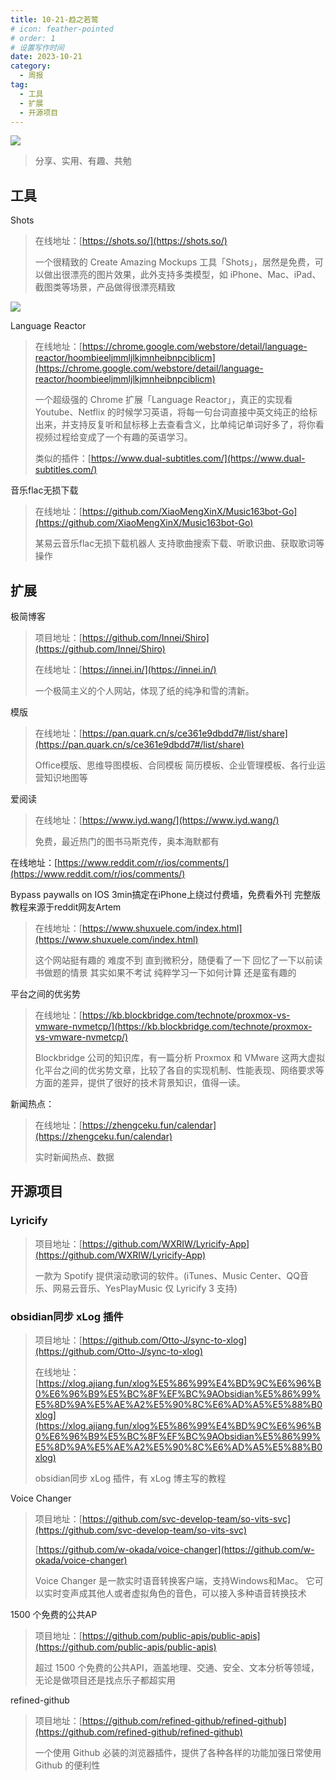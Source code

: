 ```yaml
---
title: 10-21-趋之若鹜
# icon: feather-pointed
# order: 1
# 设置写作时间
date: 2023-10-21
category:
  - 周报
tag:
  - 工具
  - 扩展
  - 开源项目
---
```


![](https://img.nnxx.me/file/c990791047530ea7f114b.jpg)

> 分享、实用、有趣、共勉



## 工具

Shots

> 在线地址：[https://shots.so/](https://shots.so/)
> 
> 一个很精致的 Create Amazing Mockups 工具「Shots」，居然是免费，可以做出很漂亮的图片效果，此外支持多类模型，如 iPhone、Mac、iPad、截图类等场景，产品做得很漂亮精致

![](https://img.nnxx.me/file/9aee78e76fd21ee406e2c.jpg)

Language Reactor

> 在线地址：[https://chrome.google.com/webstore/detail/language-reactor/hoombieeljmmljlkjmnheibnpciblicm](https://chrome.google.com/webstore/detail/language-reactor/hoombieeljmmljlkjmnheibnpciblicm)
> 
> 一个超级强的 Chrome 扩展「Language Reactor」，真正的实现看 Youtube、Netflix 的时候学习英语，将每一句台词直接中英文纯正的给标出来，并支持反复听和鼠标移上去查看含义，比单纯记单词好多了，将你看视频过程给变成了一个有趣的英语学习。
> 
> 类似的插件：[https://www.dual-subtitles.com/](https://www.dual-subtitles.com/)

音乐flac无损下载

> 在线地址：[https://github.com/XiaoMengXinX/Music163bot-Go](https://github.com/XiaoMengXinX/Music163bot-Go)
> 
> 某易云音乐flac无损下载机器人 支持歌曲搜索下载、听歌识曲、获取歌词等操作




## 扩展

极简博客

> 项目地址：[https://github.com/Innei/Shiro](https://github.com/Innei/Shiro)
> 
> 在线地址：[https://innei.in/](https://innei.in/)
> 
> 一个极简主义的个人网站，体现了纸的纯净和雪的清新。

模版

> 在线地址：[https://pan.quark.cn/s/ce361e9dbdd7#/list/share](https://pan.quark.cn/s/ce361e9dbdd7#/list/share)
> 
> Office模版、思维导图模板、合同模板 简历模板、企业管理模板、各行业运营知识地图等

爱阅读

> 在线地址：[https://www.iyd.wang/](https://www.iyd.wang/)
> 
> 免费，最近热门的图书马斯克传，奥本海默都有

在线地址：[https://www.reddit.com/r/ios/comments/](https://www.reddit.com/r/ios/comments/)

Bypass paywalls on IOS 3min搞定在iPhone上绕过付费墙，免费看外刊 完整版教程来源于reddit网友Artem

> 在线地址：[https://www.shuxuele.com/index.html](https://www.shuxuele.com/index.html)
> 
> 这个网站挺有趣的 难度不到 直到微积分，随便看了一下 回忆了一下以前读书做题的情景 其实如果不考试 纯粹学习一下如何计算 还是蛮有趣的

平台之间的优劣势

> 在线地址：[https://kb.blockbridge.com/technote/proxmox-vs-vmware-nvmetcp/](https://kb.blockbridge.com/technote/proxmox-vs-vmware-nvmetcp/)
> 
> Blockbridge 公司的知识库，有一篇分析 Proxmox 和 VMware 这两大虚拟化平台之间的优劣势文章，比较了各自的实现机制、性能表现、网络要求等方面的差异，提供了很好的技术背景知识，值得一读。

新闻热点：

> 在线地址：[https://zhengceku.fun/calendar](https://zhengceku.fun/calendar)
> 
> 实时新闻热点、数据


## 开源项目


### Lyricify

> 项目地址：[https://github.com/WXRIW/Lyricify-App](https://github.com/WXRIW/Lyricify-App)
> 
> 一款为 Spotify 提供滚动歌词的软件。(iTunes、Music Center、QQ音乐、网易云音乐、YesPlayMusic 仅 Lyricify 3 支持)


### obsidian同步 xLog 插件

> 项目地址：[https://github.com/Otto-J/sync-to-xlog](https://github.com/Otto-J/sync-to-xlog)
> 
> 在线地址：[https://xlog.ajiang.fun/xlog%E5%86%99%E4%BD%9C%E6%96%B0%E6%96%B9%E5%BC%8F%EF%BC%9AObsidian%E5%86%99%E5%8D%9A%E5%AE%A2%E5%90%8C%E6%AD%A5%E5%88%B0xlog](https://xlog.ajiang.fun/xlog%E5%86%99%E4%BD%9C%E6%96%B0%E6%96%B9%E5%BC%8F%EF%BC%9AObsidian%E5%86%99%E5%8D%9A%E5%AE%A2%E5%90%8C%E6%AD%A5%E5%88%B0xlog)
> 
> obsidian同步 xLog 插件，有 xLog 博主写的教程

Voice Changer 

> 项目地址：[https://github.com/svc-develop-team/so-vits-svc](https://github.com/svc-develop-team/so-vits-svc)
> 
> [https://github.com/w-okada/voice-changer](https://github.com/w-okada/voice-changer)
> 
> Voice Changer 是一款实时语音转换客户端，支持Windows和Mac。 它可以实时变声成其他人或者虚拟角色的音色，可以接入多种语音转换技术


1500 个免费的公共AP

> 项目地址：[https://github.com/public-apis/public-apis](https://github.com/public-apis/public-apis)
> 
> 超过 1500 个免费的公共API，涵盖地理、交通、安全、文本分析等领域，无论是做项目还是找点乐子都超实用


refined-github

> 项目地址：[https://github.com/refined-github/refined-github](https://github.com/refined-github/refined-github)
> 
> 一个使用 Github 必装的浏览器插件，提供了各种各样的功能加强日常使用 Github 的便利性
